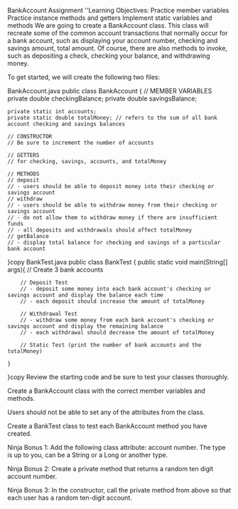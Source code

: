 BankAccount Assignment
''Learning Objectives:
Practice member variables
Practice instance methods and getters
Implement static variables and methods
We are going to create a BankAccount class. This class will recreate some of the common account transactions that normally occur for a bank account, such as displaying your account number, checking and savings amount, total amount. Of course, there are also methods to invoke, such as depositing a check, checking your balance, and withdrawing money.


To get started, we will create the following two files:

BankAccount.java
public class BankAccount {
    // MEMBER VARIABLES
    private double checkingBalance;
    private double savingsBalance;

    private static int accounts;
    private static double totalMoney; // refers to the sum of all bank account checking and savings balances

    // CONSTRUCTOR
    // Be sure to increment the number of accounts

    // GETTERS
    // for checking, savings, accounts, and totalMoney

    // METHODS
    // deposit
    // - users should be able to deposit money into their checking or savings account
    // withdraw 
    // - users should be able to withdraw money from their checking or savings account
    // - do not allow them to withdraw money if there are insufficient funds
    // - all deposits and withdrawals should affect totalMoney
    // getBalance
    // - display total balance for checking and savings of a particular bank account
}copy
BankTest.java
public class BankTest {
    public static void main(String[] args){
        // Create 3 bank accounts

        // Deposit Test
        // - deposit some money into each bank account's checking or savings account and display the balance each time
        // - each deposit should increase the amount of totalMoney

        // Withdrawal Test
        // - withdraw some money from each bank account's checking or savings account and display the remaining balance
        // - each withdrawal should decrease the amount of totalMoney

        // Static Test (print the number of bank accounts and the totalMoney)

    }
}copy
Review the starting code and be sure to test your classes thoroughly.

Create a BankAccount class with the correct member variables and methods.

Users should not be able to set any of the attributes from the class.

Create a BankTest class to test each BankAccount method you have created.

Ninja Bonus 1: Add the following class attribute: account number. The type is up to you, can be a String or a Long or another type.

Ninja Bonus 2: Create a private method that returns a random ten digit account number.

Ninja Bonus 3: In the constructor, call the private method from above so that each user has a random ten-digit account.